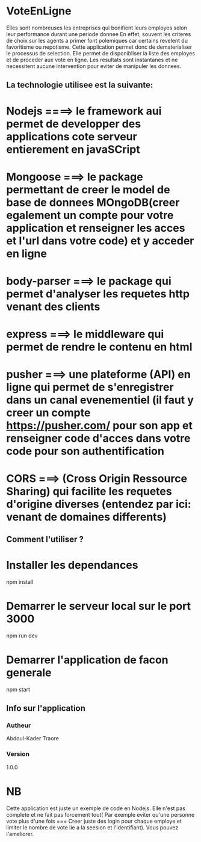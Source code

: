 # VoteEnLigne
Elles sont nombreuses les entreprises qui bonifient leurs employes selon leur performance durant une periode donnee
En effet, souvent les criteres de choix sur les agents a primer font polemiques car certains revelent du favoritisme ou nepotisme.
Cette application permet donc de dematerialiser le processus de selection. Elle permet de disponibliser la liste des employes et de proceder aux vote en ligne. Les resultats sont instantanes et ne necessitent aucune intervention pour eviter de manipuler les donnees. 
## La technologie utilisee est la suivante:
# Nodejs ====> le framework aui permet de developper des applications cote serveur entierement en javaSCript
# Mongoose ===> le package permettant de creer le model de base de donnees MOngoDB(creer egalement un compte pour votre application et renseigner les acces et l'url dans votre code) et y acceder en ligne 
# body-parser ===> le package qui permet d'analyser les requetes http venant des clients
# express ===> le middleware qui permet de rendre le contenu en html
# pusher ===> une plateforme (API) en ligne qui permet de s'enregistrer dans un canal evenementiel (il faut y creer un compte https://pusher.com/ pour son app et renseigner code d'acces dans votre code pour son authentification
# CORS ===> (Cross Origin Ressource Sharing) qui facilite les requetes d'origine diverses (entendez par ici: venant de domaines differents)
## Comment l'utiliser ?
# Installer les dependances
npm install 

# Demarrer le serveur local sur le port 3000
npm run dev

# Demarrer l'application  de facon generale 
npm start 

## Info sur l'application
### Autheur 
Abdoul-Kader Traore
### Version 
1.0.0
# NB 
Cette application est juste un exemple de code en Nodejs. Elle n'est pas complete et ne fait pas forcement tout( Par exemple eviter qu'une personne vote plus d'une fois === Creer juste des login pour chaque employe et limiter le nombre de vote lie a la seesion et l'identifiant). Vous pouvez l'ameliorer.


